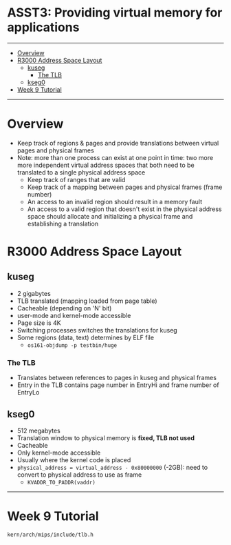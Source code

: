 <h1>ASST3: Providing virtual memory for applications</h1>

---

- [Overview](#overview)
- [R3000 Address Space Layout](#r3000-address-space-layout)
  - [kuseg](#kuseg)
    - [The TLB](#the-tlb)
  - [kseg0](#kseg0)
- [Week 9 Tutorial](#week-9-tutorial)

---

# Overview
- Keep track of regions & pages and provide translations between virtual pages and physical frames
- Note: more than one process can exist at one point in time: two more more independent virtual address spaces that both need to be translated to a single physical address space
  - Keep track of ranges that are valid
  - Keep track of a mapping between pages and physical frames (frame number)
  - An access to an invalid region should result in a memory fault
  - An access to a valid region that doesn't exist in the physical address space should allocate and initializing a physical frame and establishing a translation

# R3000 Address Space Layout
## kuseg
- 2 gigabytes
- TLB translated (mapping loaded from page table)
- Cacheable (depending on 'N' bit)
- user-mode and kernel-mode accessible
- Page size is 4K
- Switching processes switches the translations for kuseg
- Some regions (data, text) determines by ELF file 
  - `os161-objdump -p testbin/huge`

### The TLB
- Translates between references to pages in kuseg and physical frames
- Entry in the TLB contains page number in EntryHi and frame number of EntryLo

## kseg0
- 512 megabytes
- Translation window to physical memory is **fixed, TLB not used**
- Cacheable
- Only kernel-mode accessible
- Usually where the kernel code is placed
- `physical_address = virtual_address - 0x80000000` (-2GB): need to convert to physical address to use as frame
  - `KVADDR_TO_PADDR(vaddr)`


---

# Week 9 Tutorial
`kern/arch/mips/include/tlb.h`


